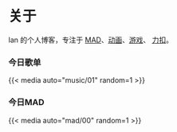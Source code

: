 # 关于


Ian 的个人博客，专注于 [MAD](/anime_tags/mad/)、[动画](/anime/)、[游戏](/game/)、 [力扣](/leetcode/)。

### 今日歌单

{{< media auto="music/01" random=1 >}}

### 今日MAD

{{< media auto="mad/00" random=1 >}}





